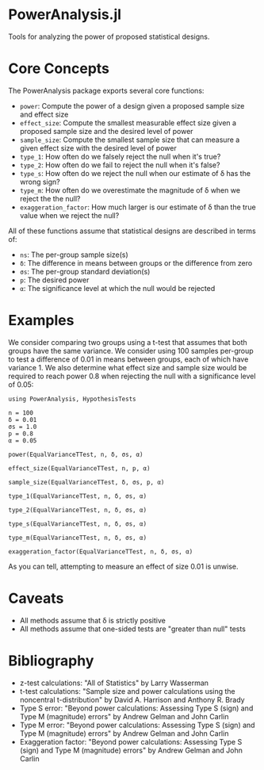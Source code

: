 PowerAnalysis.jl
================

Tools for analyzing the power of proposed statistical designs.

# Core Concepts

The PowerAnalysis package exports several core functions:

* `power`: Compute the power of a design given a proposed sample size and
           effect size
* `effect_size`: Compute the smallest measurable effect size given a proposed
                 sample size and the desired level of power
* `sample_size`: Compute the smallest sample size that can measure a given
                 effect size with the desired level of power
* `type_1`: How often do we falsely reject the null when it's true?
* `type_2`: How often do we fail to reject the null when it's false?
* `type_s`: How often do we reject the null when our estimate of δ has the
            wrong sign?
* `type_m`: How often do we overestimate the magnitude of δ when we reject the
            the null?
* `exaggeration_factor`: How much larger is our estimate of δ than the true
                         value when we reject the null?

All of these functions assume that statistical designs are described in terms
of:

* `ns`: The per-group sample size(s)
* `δ`: The difference in means between groups or the difference from zero
* `σs`: The per-group standard deviation(s)
* `p`: The desired power
* `α`: The significance level at which the null would be rejected

# Examples

We consider comparing two groups using a t-test that assumes that both groups
have the same variance. We consider using 100 samples per-group to test
a difference of 0.01 in means between groups, each of which have variance 1.
We also determine what effect size and sample size would be required to reach
power 0.8 when rejecting the null with a significance level of 0.05:

```
using PowerAnalysis, HypothesisTests

n = 100
δ = 0.01
σs = 1.0
p = 0.8
α = 0.05

power(EqualVarianceTTest, n, δ, σs, α)

effect_size(EqualVarianceTTest, n, p, α)

sample_size(EqualVarianceTTest, δ, σs, p, α)

type_1(EqualVarianceTTest, n, δ, σs, α)

type_2(EqualVarianceTTest, n, δ, σs, α)

type_s(EqualVarianceTTest, n, δ, σs, α)

type_m(EqualVarianceTTest, n, δ, σs, α)

exaggeration_factor(EqualVarianceTTest, n, δ, σs, α)
```

As you can tell, attempting to measure an effect of size 0.01 is unwise.

# Caveats

* All methods assume that δ is strictly positive
* All methods assume that one-sided tests are "greater than null" tests

# Bibliography

* z-test calculations: "All of Statistics" by Larry Wasserman
* t-test calculations: "Sample size and power calculations using the
  noncentral t-distribution" by David A. Harrison and Anthony R. Brady
* Type S error: "Beyond power calculations: Assessing Type S (sign) and Type M
  (magnitude) errors" by Andrew Gelman and John Carlin
* Type M error: "Beyond power calculations: Assessing Type S (sign) and Type M
  (magnitude) errors" by Andrew Gelman and John Carlin
* Exaggeration factor: "Beyond power calculations: Assessing Type S (sign) and
  Type M (magnitude) errors" by Andrew Gelman and John Carlin
